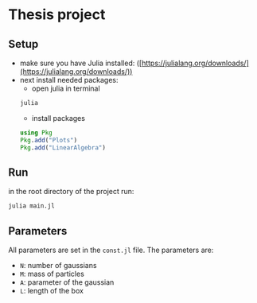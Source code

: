 # Thesis project

## Setup
- make sure you have Julia installed: ([https://julialang.org/downloads/](https://julialang.org/downloads/))
- next install needed packages:
    - open julia in terminal
    ```bash
    julia
    ```
    - install packages
    ```julia
    using Pkg
    Pkg.add("Plots")
    Pkg.add("LinearAlgebra")
    ```

## Run
in the root directory of the project run:
```bash
julia main.jl
```

## Parameters
All parameters are set in the `const.jl` file. The parameters are:
- `N`: number of gaussians
- `M`: mass of particles
- `A`: parameter of the gaussian
- `L`: length of the box
